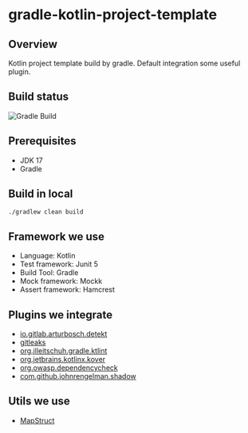 # gradle-kotlin-project-template
## Overview
Kotlin project template build by gradle. Default integration some useful plugin.

## Build status
![Gradle Build](https://github.com/csmervyn/gradle-kotlin-project-template/actions/workflows/gradle.yml/badge.svg)
## Prerequisites
- JDK 17
- Gradle

## Build in local
```shell
./gradlew clean build
```

## Framework we use
- Language: Kotlin
- Test framework: Junit 5
- Build Tool: Gradle
- Mock framework: Mockk
- Assert framework: Hamcrest
## Plugins we integrate
- [io.gitlab.arturbosch.detekt](./documents/plugins-we-integrate.md#detekt)
- [gitleaks](./documents/plugins-we-integrate.md#gitleaks)
- [org.jlleitschuh.gradle.ktlint](./documents/plugins-we-integrate.md#Ktlint)
- [org.jetbrains.kotlinx.kover](./documents/plugins-we-integrate.md#Kover)
- [org.owasp.dependencycheck](./documents/plugins-we-integrate.md#dependencycheck)
- [com.github.johnrengelman.shadow](./documents/plugins-we-integrate.md#shadow)

## Utils we use
- [MapStruct](./documents/utils-we-use.md#MapStruct)
